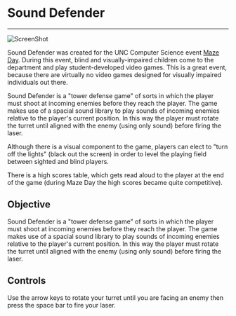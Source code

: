 Sound Defender
==============
-----

![ScreenShot](http://www.daveidol.com/images/projects/sounddefender.png)

Sound Defender was created for the UNC Computer Science event [Maze Day](http://www.cs.unc.edu/cms/outreach/maze-day). During this event, blind and visually-impaired children come to the department and play student-developed video games. This is a great event, because there are virtually no video games designed for visually impaired individuals out there.

Sound Defender is a "tower defense game" of sorts in which the player must shoot at incoming enemies before they reach the player. The game makes use of a spacial sound library to play sounds of incoming enemies relative to the player's current position. In this way the player must rotate the turret until aligned with the enemy (using only sound) before firing the laser.

Although there is a visual component to the game, players can elect to "turn off the lights" (black  out the screen) in order to level the playing field between sighted and blind players.

There is a high scores table, which gets read aloud to the player at the end of the game (during Maze Day the high scores became quite competitive).

## Objective

Sound Defender is a "tower defense game" of sorts in which the player must shoot at incoming enemies before they reach the player. The game makes use of a spacial sound library to play sounds of incoming enemies relative to the player's current position. In this way the player must rotate the turret until aligned with the enemy (using only sound) before firing the laser.

## Controls

Use the arrow keys to rotate your turret until you are facing an enemy then press the space bar to fire your laser.